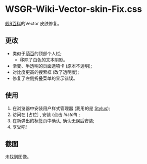 # WSGR-Wiki-Vector-skin-Fix.css
[舰R百科](https://www.zjsnrwiki.com/wiki/)的Vector 皮肤修复。

## 更改
* 类似于[萌百](https://zh.moegirl.org.cn)的顶部个人栏;
  * 移除了白色的文本阴影。 
* 渐变、半透明的页面选项卡 (原本不透明);
* 对比度更高的搜索框 (改了透明度);
* 修复了左侧折叠菜单的显示错误。

## 使用
1. 在浏览器中安装用户样式管理器 (我用的是 [Stylus](https://add0n.com/stylus.html));
2. 访问在 [占位] , 安装 (点击 *Install*) ;
3. 在新弹出的标签页中确认, 确认无误后安装;
4. 享受吧!

## 截图
未找到图像。